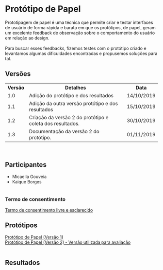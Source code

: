 # Protótipo de Papel
<div class="line"></div>
Prototipagem de papel é uma técnica que permite criar e testar interfaces de usuário de forma rápida e barata em que os protótipos, de papel, geram um excelente feedback de observação sobre o comportamento do usuário em relação ao design.
<br><br>
Para buscar esses feedbacks, fizemos testes com o protótipo criado e levantamos algumas dificuldades encontradas e propusemos soluções para tal.


## Versões

<table class="versions">
	<tr>
		<th class="version_header">Versão</th>
		<th>Detalhes</th>
		<th>Data</th>
	</tr>
	<tr>
		<td>1.0</td>
		<td>Adição do protótipo e dos resultados</td>
		<td>14/10/2019</td>
	</tr>
	<tr>
		<td>1.1</td>
		<td>Adição da outra versão protótipo e dos resultados</td>
		<td>15/10/2019</td>
	</tr>
	<tr>
		<td>1.2</td>
		<td>Criação da versão 2 do protótipo e coleta dos resultados.</td>
		<td>30/10/2019</td>
	</tr>
	<tr>
		<td>1.3</td>
		<td>Documentação da versão 2 do protótipo.</td>
		<td>01/11/2019</td>
	</tr>
</table> 
<br>

## Participantes
- Micaella Gouveia
- Kaique Borges
<br><br>

### Termo de consentimento

[Termo de consentimento livre e esclarecido](./termo_consentimento.md)

## Protótipos
[Protótipo de Papel (Versão 1)](./foto_prototipo.md)<br>
[Protótipo de Papel (Versão 2) - Versão utilizada para avaliação](./foto_prototipo2.md)
<br><br>

## Resultados


